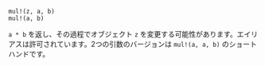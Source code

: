 ```
mul!(z, a, b)
mul!(a, b)
```

`a * b` を返し、その過程でオブジェクト `z` を変更する可能性があります。エイリアスは許可されています。2つの引数のバージョンは `mul!(a, a, b)` のショートハンドです。
